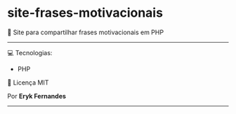 # site-frases-motivacionais

🐘 Site para compartilhar frases motivacionais em PHP

---

💻 Tecnologias:
- PHP

📄 Licença MIT

Por <strong>Eryk Fernandes</strong>

---